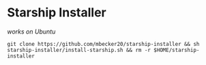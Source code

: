# Starship Installer

*works on Ubuntu*

```
git clone https://github.com/mbecker20/starship-installer && sh starship-installer/install-starship.sh && rm -r $HOME/starship-installer
```